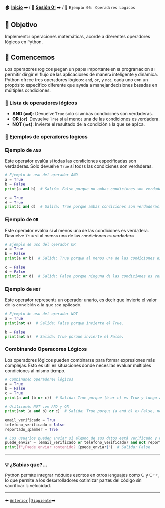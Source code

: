 🏠 [**Inicio**](../../Readme.md) ➡️ / 📖 [**Sesión 01**](../Readme.md) ➡️ / 📝 `Ejemplo 05: Operadores Logicos`


## 🎯 Objetivo

Implementar operaciones matemáticas, acorde a diferentes operadores lógicos en Python.

## 🚀 Comencemos

Los operadores lógicos juegan un papel importante en la programación al permitir dirigir el flujo de las aplicaciones de manera inteligente y dinámica. Python ofrece tres operadores lógicos: `and`, `or`, y `not`, cada uno con un propósito específico diferente que ayuda a manejar decisiones basadas en múltiples condiciones.


### 📜 Lista de operadores lógicos

- **AND (`and`)**: Devuelve `True` solo si ambas condiciones son verdaderas.
- **OR (`or`)**: Devuelve `True` si al menos una de las condiciones es verdadera.
- **NOT (`not`)**: Invierte el resultado de la condición a la que se aplica.

### 🧠 Ejemplos de operadores lógicos

### Ejemplo de `AND`

Este operador evalúa si todas las condiciones especificadas son verdaderas. Solo devuelve `True` si todas las condiciones son verdaderas.

```python
# Ejemplo de uso del operador AND
a = True
b = False
print(a and b)  # Salida: False porque no ambas condiciones son verdaderas.

c = True
d = True
print(c and d)  # Salida: True porque ambas condiciones son verdaderas.
```

### Ejemplo de `OR`

Este operador evalúa si al menos una de las condiciones es verdadera. Devuelve `True` si al menos una de las condiciones es verdadera.

```python
# Ejemplo de uso del operador OR
a = True
b = False
print(a or b)  # Salida: True porque al menos una de las condiciones es verdadera.

c = False
d = False
print(c or d)  # Salida: False porque ninguna de las condiciones es verdadera.
```

### Ejemplo de `NOT`

Este operador representa un operador unario, es decir que invierte el valor de la condición a la que sea aplicado.

```python
# Ejemplo de uso del operador NOT
a = True
print(not a)  # Salida: False porque invierte el True.

b = False
print(not b)  # Salida: True porque invierte el False.
```

### Combinando Operadores Lógicos

Los operadores lógicos pueden combinarse para formar expresiones más complejas. Esto es útil en situaciones donde necesitas evaluar múltiples condiciones al mismo tiempo.

```python
# Combinando operadores lógicos
a = True
b = False
c = True
print(a and (b or c))  # Salida: True porque (b or c) es True y luego a and True es True.

# Utilizando NOT con AND y OR
print(not (a and b) or c)  # Salida: True porque (a and b) es False, not False es True, y True or c es True.
```

```python
email_verificado = True
telefono_verificado = False
reportado_spammer = True

# Los usuarios pueden enviar si alguno de sus datos está verificado y no han sido reportados como spammers
puede_enviar = (email_verificado or telefono_verificado) and not reportado_spammer
print(f"¿Puede enviar contenido? {puede_enviar}")  # Salida: False
```
---

### 💡 **¿Sabias que?...**

Python permite integrar módulos escritos en otros lenguajes como C y C++, lo que permite a los desarrolladores optimizar partes del código sin sacrificar la velocidad.

---

⬅️ [`Anterior`](../Readme.md) | [`Siguiente`](../Reto-02/Readme.md)➡️